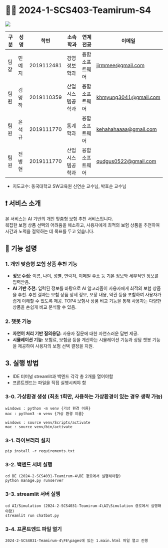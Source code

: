 # 🙋‍♂️ 2024-1-SCS403-Teamirum-S4

<div><img src="https://capsule-render.vercel.app/api?type=waving&color=0:99cc99,100:009630&height=200&section=header&text=Teamirum&fontSize=90" /></div>


| 구분 | 성명 | 학번 | 소속학과 | 연계전공 | 이메일 |
| --- | --- | --- | --- | --- | --- |
| 팀장 | 민예지 | 2019112481 | 경영정보학과 | 융합소프트웨어 | jjrmmee@gmail.com |
| 팀원 | 김명하 | 2019110359 | 산업시스템공학과 | 융합소프트웨어 | khmyung3041@gmail.com |
| 팀원 | 윤석규 | 2019111770 | 통계학과 | 융합소프트웨어 | kehahahaaaa@gmail.com |
| 팀원 | 전병현 | 2019111770 | 산업시스템공학과 | 융합소프트웨어 | qudgus0522@gmail.com  |
- 지도교수: 동국대학교 SW교육원 신연순 교수님, 박효순 교수님

## ❗ 서비스 소개
본 서비스는 AI 기반의 개인 맞춤형 보험 추천 서비스입니다.  
복잡한 보험 상품 선택의 어려움을 해소하고, 사용자에게 최적의 보험 상품을 추천하여 시간과 노력을 절약하는 데 목표를 두고 있습니다.

## 📢 기능 설명
### 1. 개인 맞춤형 보험 상품 추천 기능
* **정보 수집:**  이름, 나이, 성별, 연락처, 이메일 주소 등 기본 정보와 세부적인 정보를 입력받음.
* **AI 기반 추천:**  입력된 정보를 바탕으로 AI 알고리즘이 사용자에게 최적의 보험 상품을 추천. 추천 결과는 보험 상품 상세 정보, 보장 내용, 약관 등을 포함하여 사용자가 쉽게 이해할 수 있도록 제공. TOP4 보험사 상품 비교 기능을 통해 사용자는 다양한 상품을 손쉽게 비교 분석할 수 있음. 



### 2. 챗봇 기능
* **자연어 처리 기반 질의응답:**  사용자 질문에 대한 자연스러운 답변 제공.
* **시뮬레이션 기능:**  보험료, 보험금 등을 계산하는 시뮬레이션 기능과 상담 챗봇 기능을 제공하여 사용자의 보험 선택 결정을 지원. 

## 3. 실행 방법
- IDE 터미널 streamlit과 백엔드 각각 총 2개를 열어야함
- 프론트엔드는 파일을 직접 실행시켜야 함

### 3-0. 가상환경 생성 (최초 1회만, 사용하는 가상환경이 있는 경우 생략 가능)
    windows : python -m venv {가상 환경 이름}
    mac : python3 -m venv {가상 환경 이름}

    windows : source venv/Scripts/activate
    mac : source venv/bin/activate

### 3-1. 라이브러리 설치
    pip install -r requirements.txt

### 3-2. 백엔드 서버 실행
    cd BE (2024-2-SCS4031-Teamirum-4\BE 경로에서 실행해야함)
    python manage.py runserver

### 3-3. streamlit 서버 실행
    cd AI/Simulation (2024-2-SCS4031-Teamirum-4\AI\Simulation 경로에서 실행해야함)
    streamlit run chatbot.py

### 3-4. 프론트엔드 파일 열기
    2024-2-SCS4031-Teamirum-4\FE\pages에 있는 1.main.html 파일 열고 진행


